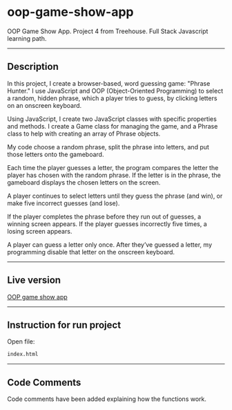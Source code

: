 # oop-game-show-app
OOP Game Show App. Project 4 from Treehouse. Full Stack Javascript learning path.

----
## Description
In this project, I create a browser-based, word guessing game: "Phrase Hunter." I use JavaScript and OOP (Object-Oriented Programming) to select a random, hidden phrase, which a player tries to guess, by clicking letters on an onscreen keyboard.

Using JavaScript, I create two JavaScript classes with specific properties and methods. I create a Game class for managing the game, and a Phrase class to help with creating an array of Phrase objects.

My code choose a random phrase, split the phrase into letters, and put those letters onto the gameboard.

Each time the player guesses a letter, the program compares the letter the player has chosen with the random phrase. If the letter is in the phrase, the gameboard displays the chosen letters on the screen.

A player continues to select letters until they guess the phrase (and win), or make five incorrect guesses (and lose).

If the player completes the phrase before they run out of guesses, a winning screen appears. If the player guesses incorrectly five times, a losing screen appears.

A player can guess a letter only once. After they’ve guessed a letter, my programming disable that letter on the onscreen keyboard.

----
## Live version
[OOP game show app](http://serdyuchenko.com/oop-game-show-app/)

----
## Instruction for run project
Open file:
```sh
index.html
```

----
## Code Comments
Code comments have been added explaining how the functions work.
